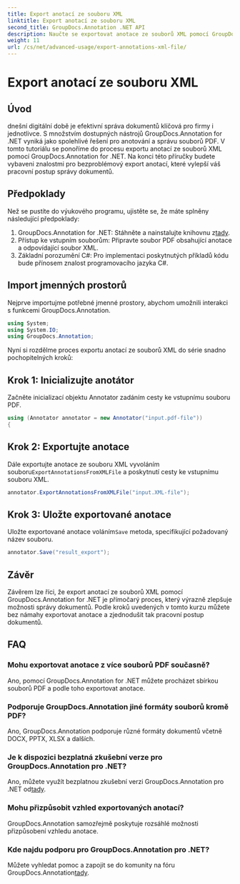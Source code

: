 ```yaml
---
title: Export anotací ze souboru XML
linktitle: Export anotací ze souboru XML
second_title: GroupDocs.Annotation .NET API
description: Naučte se exportovat anotace ze souborů XML pomocí GroupDocs.Annotation for .NET a efektivně zjednodušit pracovní postup správy dokumentů.
weight: 11
url: /cs/net/advanced-usage/export-annotations-xml-file/
---
```


# Export anotací ze souboru XML

## Úvod
dnešní digitální době je efektivní správa dokumentů klíčová pro firmy i jednotlivce. S množstvím dostupných nástrojů GroupDocs.Annotation for .NET vyniká jako spolehlivé řešení pro anotování a správu souborů PDF. V tomto tutoriálu se ponoříme do procesu exportu anotací ze souborů XML pomocí GroupDocs.Annotation for .NET. Na konci této příručky budete vybaveni znalostmi pro bezproblémový export anotací, které vylepší váš pracovní postup správy dokumentů.
## Předpoklady
Než se pustíte do výukového programu, ujistěte se, že máte splněny následující předpoklady:
1.  GroupDocs.Annotation for .NET: Stáhněte a nainstalujte knihovnu z[tady](https://releases.groupdocs.com/annotation/net/).
2. Přístup ke vstupním souborům: Připravte soubor PDF obsahující anotace a odpovídající soubor XML.
3. Základní porozumění C#: Pro implementaci poskytnutých příkladů kódu bude přínosem znalost programovacího jazyka C#.

## Import jmenných prostorů
Nejprve importujme potřebné jmenné prostory, abychom umožnili interakci s funkcemi GroupDocs.Annotation.
```csharp
using System;
using System.IO;
using GroupDocs.Annotation;
```

Nyní si rozdělme proces exportu anotací ze souborů XML do série snadno pochopitelných kroků:
## Krok 1: Inicializujte anotátor
Začněte inicializací objektu Annotator zadáním cesty ke vstupnímu souboru PDF.
```csharp
using (Annotator annotator = new Annotator("input.pdf-file"))
{
```
## Krok 2: Exportujte anotace
 Dále exportujte anotace ze souboru XML vyvoláním souboru`ExportAnnotationsFromXMLFile` a poskytnutí cesty ke vstupnímu souboru XML.
```csharp
annotator.ExportAnnotationsFromXMLFile("input.XML-file");
```
## Krok 3: Uložte exportované anotace
 Uložte exportované anotace voláním`Save` metoda, specifikující požadovaný název souboru.
```csharp
annotator.Save("result_export");
```

## Závěr
Závěrem lze říci, že export anotací ze souborů XML pomocí GroupDocs.Annotation for .NET je přímočarý proces, který výrazně zlepšuje možnosti správy dokumentů. Podle kroků uvedených v tomto kurzu můžete bez námahy exportovat anotace a zjednodušit tak pracovní postup dokumentů.
## FAQ
### Mohu exportovat anotace z více souborů PDF současně?
Ano, pomocí GroupDocs.Annotation for .NET můžete procházet sbírkou souborů PDF a podle toho exportovat anotace.
### Podporuje GroupDocs.Annotation jiné formáty souborů kromě PDF?
Ano, GroupDocs.Annotation podporuje různé formáty dokumentů včetně DOCX, PPTX, XLSX a dalších.
### Je k dispozici bezplatná zkušební verze pro GroupDocs.Annotation pro .NET?
 Ano, můžete využít bezplatnou zkušební verzi GroupDocs.Annotation pro .NET od[tady](https://releases.groupdocs.com/).
### Mohu přizpůsobit vzhled exportovaných anotací?
GroupDocs.Annotation samozřejmě poskytuje rozsáhlé možnosti přizpůsobení vzhledu anotace.
### Kde najdu podporu pro GroupDocs.Annotation pro .NET?
 Můžete vyhledat pomoc a zapojit se do komunity na fóru GroupDocs.Annotation[tady](https://forum.groupdocs.com/c/annotation/10).